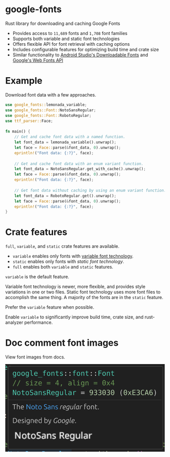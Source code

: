 # google-fonts

Rust library for downloading and caching Google Fonts
  - Provides access to `11,689` fonts and `1,708` font families
  - Supports both variable and static font technologies
  - Offers flexible API for font retrieval with caching options
  - Includes configurable features for optimizing build time and crate size
  - Similar functionality to [Android Studio's Downloadable Fonts](https://developer.android.com/develop/ui/views/text-and-emoji/downloadable-fonts) and [Google's Web Fonts API](https://developers.google.com/fonts/docs/developer_api)

# Example

Download font data with a few approaches.

```rust
use google_fonts::lemonada_variable;
use google_fonts::Font::NotoSansRegular;
use google_fonts::Font::RobotoRegular;
use ttf_parser::Face;

fn main() {
    // Get and cache font data with a named function.
    let font_data = lemonada_variable().unwrap();
    let face = Face::parse(&font_data, 0).unwrap();
    eprintln!("Font data: {:?}", face);

    // Get and cache font data with an enum variant function.
    let font_data = NotoSansRegular.get_with_cache().unwrap();
    let face = Face::parse(&font_data, 0).unwrap();
    eprintln!("Font data: {:?}", face);

    // Get font data without caching by using an enum variant function.
    let font_data = RobotoRegular.get().unwrap();
    let face = Face::parse(&font_data, 0).unwrap();
    eprintln!("Font data: {:?}", face);
}
```

# Crate features

`full`, `variable`, and `static` crate features are available.
* `variable` enables only fonts with [variable font technology](https://fonts.google.com/knowledge/using_variable_fonts_on_the_web).
* `static` enables only fonts with _static font technology_.
* `full` enables both `variable` and `static` features.

`variable` is the default feature.

Variable font technology is newer, more flexible, and provides style variations in one or two files. Static font technology uses more font files to accomplish the same thing. A majority of the fonts are in the `static` feature. 

Prefer the `variable` feature when possible.

Enable `variable` to significantly improve build time, crate size, and rust-analyzer performance.

# Doc comment font images

View font images from docs.

![tooltip](imgs/tooltip.png)
